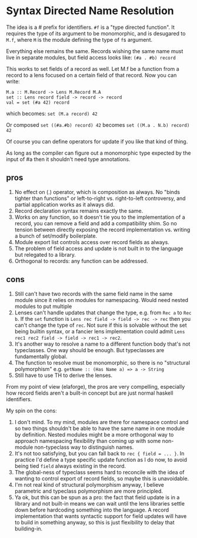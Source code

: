 # Syntax Directed Name Resolution



The idea is a \# prefix for identifiers.  `#f` is a "type directed function".  It
requires the type of its argument to be monomorphic, and is desugared to `M.f`,
where `M` is the module defining the type of `f`s argument.



Everything else remains the same.  Records wishing the same name must live in
separate modules, but field access looks like: `(#a . #b) record`



This works to set fields of a record as well.  Let M.f be a function from
a record to a lens focused on a certain field of that record.  Now you can
write:


```wiki
M.a :: M.Record -> Lens M.Record M.A
set :: Lens record field -> record -> record
val = set (#a 42) record
```


which becomes: `set (M.a record) 42`



Or composed `set ((#a.#b) record) 42` becomes `set ((M.a . N.b) record) 42`



Of course you can define operators for update if you like that kind of thing.



As long as the compiler can figure out a monomorphic type expected by the input
of \#a then it shouldn't need type annotations.


## pros


1. No effect on (.) operator, which is composition as always.  No "binds tighter than functions" or left-to-right vs. right-to-left controversy, and partial application works as it always did.
1. Record declaration syntax remains exactly the same.
1. Works on any function, so it doesn't tie you to the implementation of a record, you can remove a field and add a compatibility shim.  So no tension between directly exposing the record implementation vs. writing a bunch of set/modify boilerplate.
1. Module export list controls access over record fields as always.
1. The problem of field access and update is not built in to the language but relegated to a library.
1. Orthogonal to records: any function can be addressed.

## cons


1. Still can't have two records with the same field name in the same module since it relies on modules for namespacing.  Would need nested modules to put multiple 
1. Lenses can't handle updates that change the type, e.g. from `Rec a` to `Rec b`.  If the `set` function is `Lens rec field -> field -> rec -> rec` then you can't change the type of `rec`.  Not sure if this is solvable without the set being builtin syntax, or a fancier lens implementation could admit `Lens rec1 rec2 field -> field -> rec1 -> rec2`.
1. It's another way to resolve a name to a different function body that's not typeclasses.  One way should be enough.  But typeclasses are fundamentally global.
1. The function to resolve must be monomorphic, so there is no "structural polymorphism" e.g. `getName :: (Has Name a) => a -> String`
1. Still have to use TH to derive the lenses.


From my point of view (elaforge), the pros are very compelling, especially how record fields aren't a built-in concept but are just normal haskell identifiers.



My spin on the cons:


1. I don't mind.  To my mind, modules are there for namespace control and so two things shouldn't be able to have the same name in one module by definition.  Nested modules might be a more orthogonal way to approach namespacing flexibility than coming up with some non-module non-typeclass way to distinguish names.
1. It's not too satisfying, but you can fall back to `rec { field = ... }`.  In practice I'd define a type specific update function as I do now, to avoid being tied `field` always existing in the record.
1. The global-ness of typeclass seems hard to reconcile with the idea of wanting to control export of record fields, so maybe this is unavoidable.
1. I'm not real kind of structural polymorphism anyway, I believe parametric and typeclass polymorphism are more principled.
1. Ya ok, but this can be spun as a pro: the fact that field update is in a library and not built-in means we can wait until the lens libraries settle down before hardcoding something into the language.  A record implementation that wants syntactic support for field updates will have to build in something anyway, so this is just flexibility to delay that building-in.
